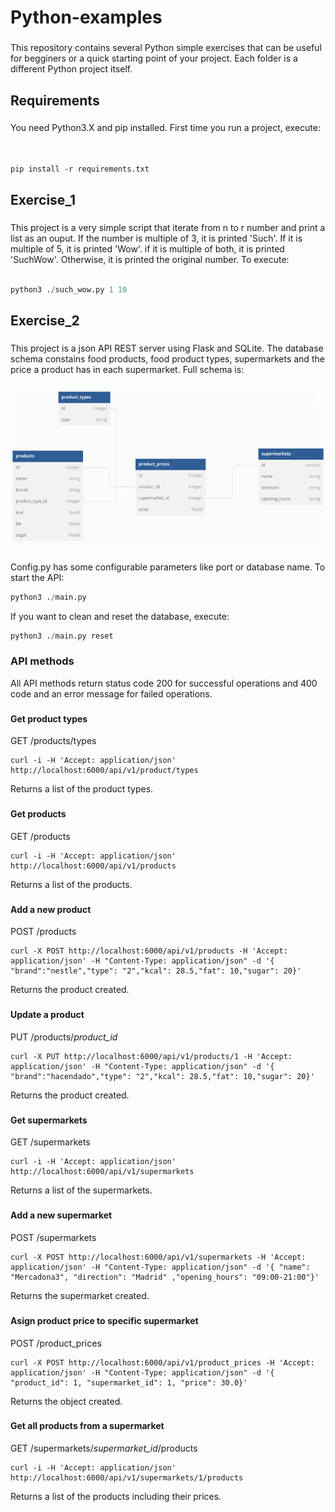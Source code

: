 <h1 align="left">Python-examples</h1>

###

<p align="left">This repository contains several Python simple exercises that can be useful for begginers or a quick starting point of your project. Each folder is a different Python project itself.</p>

###

<h2 align="left">Requirements</h2>

###

<p align="left">You need Python3.X and pip installed. First time you run a project, execute:<br><br>
</p>

<code>
pip install -r requirements.txt
</code>

###

<h2 align="left">Exercise_1</h2>

###

<p align="left">This project is a very simple script that iterate from n to r number and print a list as an ouput. If the number is multiple of 3, it is printed 'Such'. If it is multiple of 5, it is printed 'Wow'. if it is multiple of both, it is printed 'SuchWow'. Otherwise, it is printed the original number. To execute:<br><br>
</p>

```python
python3 ./such_wow.py 1 10
```

###

<h2 align="left">Exercise_2</h2>

###

<p align="left">This project is a json API REST server using Flask and SQLite. The database schema constains food products, food product types, supermarkets and the price a product has in each supermarket. Full schema is:</p>

###

<div align="center">
  <img height="250" src="./exercise_2/db/schema.png"  />
</div>

###

<p align="left">Config.py has some configurable parameters like port or database name. To start the API:<p>

```python
python3 ./main.py
```
<p align="left"> If you want to clean and reset the database, execute:</p>

```python
python3 ./main.py reset
```

###

<h3 align="left">API methods</h3>
All API methods return status code 200 for successful operations and 400 code and an error message for failed operations.

###

<h4 align="left">Get product types</h4>
GET /products/types

    curl -i -H 'Accept: application/json' http://localhost:6000/api/v1/product/types

Returns a list of the product types.
###

<h4 align="left">Get products</h4>
GET /products

    curl -i -H 'Accept: application/json' http://localhost:6000/api/v1/products

Returns a list of the products.

###

<h4 align="left">Add a new product</h4>
POST /products

    curl -X POST http://localhost:6000/api/v1/products -H 'Accept: application/json' -H "Content-Type: application/json" -d '{ "brand":"nestle","type": "2","kcal": 28.5,"fat": 10,"sugar": 20}'

Returns the product created.

###

<h4 align="left">Update a product</h4>
PUT /products/<i>product_id</i>

    curl -X PUT http://localhost:6000/api/v1/products/1 -H 'Accept: application/json' -H "Content-Type: application/json" -d '{ "brand":"hacendado","type": "2","kcal": 28.5,"fat": 10,"sugar": 20}'

Returns the product created.

###

<h4 align="left">Get supermarkets</h4>
GET /supermarkets

    curl -i -H 'Accept: application/json' http://localhost:6000/api/v1/supermarkets

Returns a list of the supermarkets.

###

<h4 align="left">Add a new supermarket</h4>
POST /supermarkets

    curl -X POST http://localhost:6000/api/v1/supermarkets -H 'Accept: application/json' -H "Content-Type: application/json" -d '{ "name": "Mercadona3", "direction": "Madrid" ,"opening_hours": "09:00-21:00"}'

Returns the supermarket created.

###

<h4 align="left">Asign product price to specific supermarket</h4>
POST /product_prices

    curl -X POST http://localhost:6000/api/v1/product_prices -H 'Accept: application/json' -H "Content-Type: application/json" -d '{ "product_id": 1, "supermarket_id": 1, "price": 30.0}'

Returns the object created.

###

<h4 align="left">Get all products from a supermarket</h4>
GET /supermarkets/<i>supermarket_id</i>/products

    curl -i -H 'Accept: application/json' http://localhost:6000/api/v1/supermarkets/1/products

Returns a list of the products including their prices.

###
